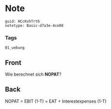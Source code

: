 # Note
```
guid: HCcKvhTrt6
notetype: Basic-d7a3e-4ce08
```

### Tags
```
01_uebung
```

## Front
Wie berechnet sich <b>NOPAT</b>?

## Back
NOPAT = EBIT (1-T) = EAT + Interestexpenses (1-T)
